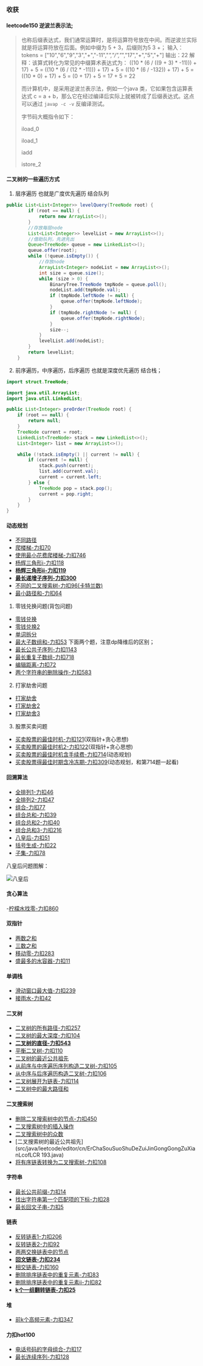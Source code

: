 ### 收获
#### leetcode150  逆波兰表示法;
> 也称后缀表达式，我们通常运算时，是将运算符号放在中间。而逆波兰实际就是将运算符放在后面。例如中缀为 5 + 3，后缀则为5 3 +；
> 输入：tokens = ["10","6","9","3","+","-11","*","/","*","17","+","5","+"]
> 输出：22
> 解释：该算式转化为常见的中缀算术表达式为：
> ((10 * (6 / ((9 + 3) * -11))) + 17) + 5 
> = ((10 * (6 / (12 * -11))) + 17) + 5 
> = ((10 * (6 / -132)) + 17) + 5 = ((10 * 0) + 17) + 5 
> = (0 + 17) + 5
> = 17 + 5
> = 22
>
> 而计算机中，是采用逆波兰表示法，例如一个java 类，它如果包含运算表达式 c = a + b，那么它在经过编译后实际上就被转成了后缀表达式。这点可以通过 `javap -c -v` 反编译测试。
>
> 字节码大概指令如下：
>
> iload_0
>
> iload_1
>
> iadd
>
> istore_2

#### 二叉树的一些遍历方式
1. 层序遍历 也就是广度优先遍历 结合队列

```java
public List<List<Integer>> levelQuery(TreeNode root) {
        if (root == null) {
            return new ArrayList<>();
        }
        //存放每层node
        List<List<Integer>> levelList = new ArrayList<>();
        //借助队列，先进先出
        Queue<TreeNode> queue = new LinkedList<>();
        queue.offer(root);
        while (!queue.isEmpty()) {
            //存放node
            ArrayList<Integer> nodeList = new ArrayList<>();
            int size = queue.size();
            while (size > 0) {
                BinaryTree.TreeNode tmpNode = queue.poll();
                nodeList.add(tmpNode.val);
                if (tmpNode.leftNode != null) {
                    queue.offer(tmpNode.leftNode);
                }
                if (tmpNode.rightNode != null) {
                    queue.offer(tmpNode.rightNode);
                }
                size--;
            }
            levelList.add(nodeList);
        }
        return levelList;
    }
```

2. 前序遍历，中序遍历，后序遍历 也就是深度优先遍历 结合栈；

```java
import struct.TreeNode;

import java.util.ArrayList;
import java.util.LinkedList;

public List<Integer> preOrder(TreeNode root) {
    if (root == null) {
        return null;
    }
    TreeNode current = root;
    LinkedList<TreeNode> stack = new LinkedList<>();
    List<Integer> list = new ArrayList<>();

    while (!stack.isEmpty() || current != null) {
        if (current != null) {
            stack.push(current);
            list.add(current.val);
            current = current.left;
        } else {
            TreeNode pop = stack.pop();
            current = pop.right;
        }
    }
}
```



#### 动态规划
- [不同路径](src/java/leetcode/editor/cn/UniquePaths62.java)
- [爬楼梯-力扣70](src/java/leetcode/editor/cn/ClimbingStairs70.java)
- [使用最小花费爬楼梯-力扣746](src/java/leetcode/editor/cn/MinCostClimbingStairs746.java)
- [杨辉三角形i-力扣118](src/java/leetcode/editor/cn/PascalsTriangle118.java)
- [**杨辉三角形ii-力扣119**](src/java/leetcode/editor/cn/PascalsTriangleIi119.java)
- **[最长递增子序列-力扣300](src/java/leetcode/editor/cn/LongestIncreasingSubsequence300.java)**
- [不同的二叉搜索树-力扣96(卡特兰数)](src/java/leetcode/editor/cn/UniqueBinarySearchTrees96.java)
- [最小路径和-力扣64](src/java/leetcode/editor/cn/MinimumPathSum64.java)
1. 零钱兑换问题(背包问题)
- [零钱兑换](src/java/leetcode/editor/cn/CoinChange322.java)
- [零钱兑换2](src/java/leetcode/editor/cn/CoinChangeIi518.java)
- [单词拆分](src/java/leetcode/editor/cn/WordBreak139.java)
- [最大子数组和-力扣53](src/java/leetcode/editor/cn/MaximumSubarray53.java)
下面两个题，注意dp降维后的区别；
- [最长公共子序列-力扣1143](src/java/leetcode/editor/cn/LongestCommonSubsequence1143.java)
- [最长重复子数组-力扣718](src/java/leetcode/editor/cn/MaximumLengthOfRepeatedSubarray718.java)
- [编辑距离-力扣72](src/java/leetcode/editor/cn/EditDistance72.java)
- [两个字符串的删除操作-力扣583](src/java/leetcode/editor/cn/DeleteOperationForTwoStrings583.java)

2. 打家劫舍问题
- [打家劫舍](src/java/leetcode/editor/cn/HouseRobber198.java)
- [打家劫舍2](src/java/leetcode/editor/cn/HouseRobberIi213.java)
- [打家劫舍3](src/java/leetcode/editor/cn/HouseRobberIii337.java)


3. 股票买卖问题
- [买卖股票的最佳时机-力扣121](src/java/leetcode/editor/cn/BestTimeToBuyAndSellStock121.java)(双指针+贪心思想)
- [买卖股票的最佳时机2-力扣122](src/java/leetcode/editor/cn/BestTimeToBuyAndSellStockIi122.java)(双指针+贪心思想)
- [买卖股票的最佳时机含手续费-力扣714](src/java/leetcode/editor/cn/BestTimeToBuyAndSellStockWithTransactionFee714.java)(动态规划)
- [买卖股票得最佳时期含冷冻期-力扣309](src/java/leetcode/editor/cn/BestTimeToBuyAndSellStockWithCooldown309.java)(动态规划，和第714题一起看)


#### 回溯算法
- [全排列1-力扣46](src/java/leetcode/editor/cn/Permutations46.java)
- [全排列2-力扣47](src/java/leetcode/editor/cn/PermutationsIi47.java)
- [组合-力扣77](src/java/leetcode/editor/cn/Combinations77.java)
- [组合总和-力扣39](src/java/leetcode/editor/cn/CombinationSum39.java)
- [组合总和2-力扣40](src/java/leetcode/editor/cn/CombinationSumIi40.java)
- [组合总和3-力扣216](src/java/leetcode/editor/cn/CombinationSumIii216.java)
- [八皇后-力扣51](src/java/leetcode/editor/cn/NQueens51.java)
- [括号生成-力扣22](src/java/leetcode/editor/cn/GenerateParentheses22.java)
- [子集-力扣78](src/java/leetcode/editor/cn/Subsets78.java)

八皇后问题图解：

![八皇后](./assets/image-20240528170047229.png)

#### 贪心算法
-[柠檬水找零-力扣860](src/java/leetcode/editor/cn/LemonadeChange860.java)


#### 双指针
- [两数之和](src/java/leetcode/editor/cn/TwoSumIiInputArrayIsSorted167.java)
- [三数之和](src/java/leetcode/editor/cn/ThreeSum15.java)
- [移动零-力扣283](src/java/leetcode/editor/cn/MoveZeroes283.java)
- [盛最多的水容器-力扣11](src/java/leetcode/editor/cn/ContainerWithMostWater11.java)

#### 单调栈
- [滑动窗口最大值-力扣239](src/java/leetcode/editor/cn/SlidingWindowMaximum239.java)
- [接雨水-力扣42](src/java/leetcode/editor/cn/TrappingRainWater42.java)

#### 二叉树
- [二叉树的所有路径-力扣257](src/java/leetcode/editor/cn/BinaryTreePaths257.java)
- [二叉树的最大深度-力扣104](src/java/leetcode/editor/cn/MaximumDepthOfBinaryTree104.java)
- **[二叉树的直径-力扣543](src/java/leetcode/editor/cn/DiameterOfBinaryTree543.java)**
- [平衡二叉树-力扣110](src/java/leetcode/editor/cn/BalancedBinaryTree110.java)
- [二叉树的最近公共祖先](src/java/leetcode/editor/cn/LowestCommonAncestorOfABinaryTree236.java)
- [从前序与中序遍历序列构造二叉树-力扣105](src/java/leetcode/editor/cn/ConstructBinaryTreeFromPreorderAndInorderTraversal105.java)
- [从中序与后序遍历构造二叉树-力扣106](src/java/leetcode/editor/cn/ConstructBinaryTreeFromInorderAndPostorderTraversal106.java)
- [二叉树展开为链表-力扣114](src/java/leetcode/editor/cn/FlattenBinaryTreeToLinkedList114.java)
- [二叉树中的最大路径和](src/java/leetcode/editor/cn/BinaryTreeMaximumPathSum124.java)

#### 二叉搜索树
- [删除二叉搜索树中的节点-力扣450](src/java/leetcode/editor/cn/DeleteNodeInABst450.java)
- [二叉搜索树中的插入操作](src/java/leetcode/editor/cn/InsertIntoABinarySearchTree701.java)
- [二叉搜索树中的众数](src/java/leetcode/editor/cn/FindModeInBinarySearchTree501.java)
- [二叉搜索树的最近公共祖先](src/java/leetcode/editor/cn/ErChaSouSuoShuDeZuiJinGongGongZuXianLcofLCR 193.java)
- [将有序链表转换为二叉搜索树-力扣108](src/java/leetcode/editor/cn/ConvertSortedArrayToBinarySearchTree108.java)

#### 字符串
- [最长公共前缀-力扣14](src/java/leetcode/editor/cn/LongestCommonPrefix14.java)
- [找出字符串第一个匹配项的下标-力扣28](src/java/leetcode/editor/cn/FindTheIndexOfTheFirstOccurrenceInAString28.java)
- [最长回文子串-力扣5](src/java/leetcode/editor/cn/LongestPalindromicSubstring5.java)

#### 链表
- [反转链表1-力扣206](src/java/leetcode/editor/cn/ReverseLinkedList206.java)
- [反转链表2-力扣92](src/java/leetcode/editor/cn/ReverseLinkedListIi92.java)
- [两两交换链表中的节点](src/java/leetcode/editor/cn/SwapNodesInPairs24.java)
- **[回文链表-力扣234](src/java/leetcode/editor/cn/PalindromeLinkedList234.java)**
- [相交链表-力扣160](src/java/leetcode/editor/cn/IntersectionOfTwoLinkedLists160.java)
- [删除排序链表中的重复元素-力扣83](src/java/leetcode/editor/cn/RemoveDuplicatesFromSortedList83.java)
- [删除排序链表中的重复元素ii-力扣82](src/java/leetcode/editor/cn/RemoveDuplicatesFromSortedListIi82.java)
- **[k个一组翻转链表-力扣25](src/java/leetcode/editor/cn/ReverseNodesInKGroup25.java)**


#### 堆
- [前k个高频元素-力扣347](src/java/leetcode/editor/cn/TopKFrequentElements347.java)


#### 力扣hot100
- [电话号码的字母组合-力扣17](src/java/leetcode/editor/cn/LetterCombinationsOfAPhoneNumber17.java)
- [最长连续序列-力扣128](src/java/leetcode/editor/cn/LongestConsecutiveSequence128.java)